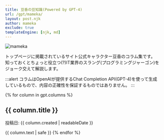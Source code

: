 ```yaml
---
title: 豆香の豆知識(Powered by GPT-4)
url: /gpt/mameka/
layout: post.njk
author: mameka
exclude: true
templateEngine: [njk, md]
---
```


<img style="display:block;margin:0.5rem auto" src="/img/logo/mameka-column_500.png" alt="mameka">

トップページに掲載されているサイト公式キャラクター豆香のコラム集です。
知っておくとちょっと役立つ(?)IT業界のスラング(プログラミングジャーゴン)をジョーク交えて解説します。

:::alert
コラムはOpenAIが提供するChat Completion API(GPT-4)を使って生成しているもので、内容の正確性を保証するものではありません。
:::

{% for column in gpt.columns %}
## {{ column.title }}
投稿日: {{ column.created | readableDate }}

{{ column.text | safe }}
{% endfor %}
